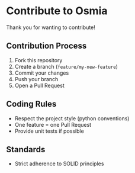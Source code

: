 # Contribute to Osmia

Thank you for wanting to contribute!

## Contribution Process

1. Fork this repository
2. Create a branch (`feature/my-new-feature`)
3. Commit your changes
4. Push your branch
5. Open a Pull Request

## Coding Rules

- Respect the project style (python conventions)
- One feature = one Pull Request
- Provide unit tests if possible

## Standards

- Strict adherence to SOLID principles